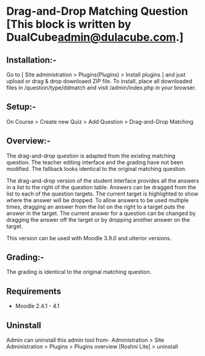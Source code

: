 Drag-and-Drop Matching Question  [This block is written by DualCube<admin@dulacube.com>.]
===============================

Installation:-
------------
Go to [ Site administration > Plugins(Plugins) > Install plugins ] and just upload or drag & drop downloaed ZIP file.
To install, place all downloaded files in /question/type/ddmatch and visit /admin/index.php in your browser.

Setup:-
-----
On Course > Create new Quiz > Add Question > Drag-and-Drop Matching 

Overview:-
--------
The drag-and-drop question is adapted from the existing matching question. 
The teacher editing interface and the grading have not been modified. The 
fallback looks identical to the original matching question.

The drag-and-drop version of the student interface provides all the 
answers in a list to the right of the question table.  Answers can be 
dragged from the list to each of the question targets.  The current target 
is highlighted to show where the answer will be dropped.  To allow answers 
to be used multiple times, dragging an answer from the list on the right 
to a target puts the answer in the target.  The current answer 
for a question can be changed by dragging the answer off the target or by 
dropping another answer on the target.

This version can be used with Moodle 3.9.0 and ulterior versions.

Grading:-
-------
The grading is identical to the original matching question.

Requirements
------------
* Moodle 2.4.1 - 4.1

Uninstall
---------
Admin can uninstall this admin tool from- Administration > Site Administration > Plugins > Plugins overview [Roshni Lite] > uninstall 
